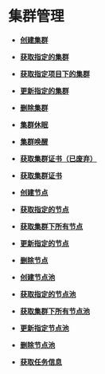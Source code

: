 # 集群管理<a name="cce_02_0092"></a>

 

-   **[创建集群](创建集群.md)**  

-   **[获取指定的集群](获取指定的集群.md)**  

-   **[获取指定项目下的集群](获取指定项目下的集群.md)**  

-   **[更新指定的集群](更新指定的集群.md)**  

-   **[删除集群](删除集群.md)**  

-   **[集群休眠](集群休眠.md)**  

-   **[集群唤醒](集群唤醒.md)**  

-   **[获取集群证书（已废弃）](获取集群证书（已废弃）.md)**  

-   **[获取集群证书](获取集群证书.md)**  

-   **[创建节点](创建节点.md)**  

-   **[获取指定的节点](获取指定的节点.md)**  

-   **[获取集群下所有节点](获取集群下所有节点.md)**  

-   **[更新指定的节点](更新指定的节点.md)**  

-   **[删除节点](删除节点.md)**  

-   **[创建节点池](创建节点池.md)**  

-   **[获取指定的节点池](获取指定的节点池.md)**  

-   **[获取集群下所有节点池](获取集群下所有节点池.md)**  

-   **[更新指定节点池](更新指定节点池.md)**  

-   **[删除节点池](删除节点池.md)**  

-   **[获取任务信息](获取任务信息.md)**  


